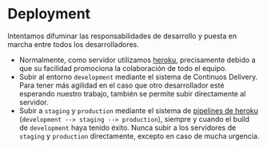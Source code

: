 # Deployment

Intentamos difuminar las responsabilidades de desarrollo y puesta en marcha entre todos los desarrolladores.

* Normalmente, como servidor utilizamos [heroku](https://heroku.com), precisamente debido a que su facilidad promociona la colaboración de todo el equipo.
* Subir al entorno `development` mediante el sistema de Continuos Delivery. Para tener más agilidad en el caso que otro desarrollador esté esperando nuestro trabajo, también se permite subir directamente al servidor.
* Subir a `staging` y `production` mediante el sistema de [pipelines de heroku](https://devcenter.heroku.com/articles/pipelines) (`development --> staging --> production`), siempre y cuando el build de `development` haya tenido éxito. Nunca subir a los servidores de `staging` y `production` directamente, excepto en caso de mucha urgencia.

